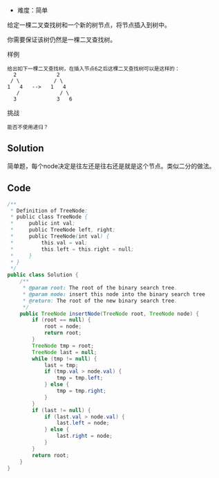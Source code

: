+ 难度：简单

给定一棵二叉查找树和一个新的树节点，将节点插入到树中。

你需要保证该树仍然是一棵二叉查找树。

样例

    给出如下一棵二叉查找树，在插入节点6之后这棵二叉查找树可以是这样的：
      2             2
     / \           / \
    1   4   -->   1   4
       /             / \
      3             3   6

挑战

    能否不使用递归？

## Solution

简单题，每个node决定是往左还是往右还是就是这个节点。类似二分的做法。

## Code

```java
/**
 * Definition of TreeNode:
 * public class TreeNode {
 *     public int val;
 *     public TreeNode left, right;
 *     public TreeNode(int val) {
 *         this.val = val;
 *         this.left = this.right = null;
 *     }
 * }
 */
public class Solution {
    /**
     * @param root: The root of the binary search tree.
     * @param node: insert this node into the binary search tree
     * @return: The root of the new binary search tree.
     */
    public TreeNode insertNode(TreeNode root, TreeNode node) {
        if (root == null) {
            root = node;
            return root;
        }
        TreeNode tmp = root;
        TreeNode last = null;
        while (tmp != null) {
            last = tmp;
            if (tmp.val > node.val) {
                tmp = tmp.left;
            } else {
                tmp = tmp.right;
            }
        }
        if (last != null) {
            if (last.val > node.val) {
                last.left = node;
            } else {
                last.right = node;
            }
        }
        return root;
    }
}

```


